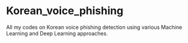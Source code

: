 # Korean_voice_phishing
All my codes on Korean voice phishing detection using various Machine Learning and Deep Learning approaches.
